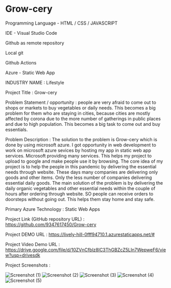 # Grow-cery
Programming Language - HTML / CSS / JAVASCRIPT

IDE - Visual Studio Code

Github as remote repository

Local git

Github Actions

Azure - Static Web App



INDUSTRY NAME : Lifestyle

Project Title : Grow-cery

Problem Statement / opportunity :  people are very afraid to come out to shops or markets to buy vegetables or daily needs. This becomes a big problem for them who are staying in cities, because cities are mostly affected by corona due to the more number of gatherings in public places and due to high population. This becomes a big task to come out and buy essentials.

Problem Description : The solution to the problem is  Grow-cery which is done by using microsoft azure. I got opportunity in web development to work on microsoft azure sevices by hosting my app in static web app services. Microsoft providing many services. This helps my project to upload to google and make people use it by browsing. The core idea of  my project is to help the people in this pandemic by delivering the essential needs through website. These days many companies are delivering only goods and other items. Only the less number of companies delivering essential daily goods. The main solution of the problem is by delivering the daily organic vegetables and other essential needs within the couple of hours after ordering through website. SO people can receive orders to doorsteps without going out. This helps them stay home and stay safe. 



Primary Azure Technology : Static Web Apps

Project Link (GitHub repository URL) : https://github.com/9347617450/Grow-cery

Project DEMO URL : https://lively-hill-0fff94710.1.azurestaticapps.net/#

Project Video Demo URL : https://drive.google.com/file/d/10ZVnCfblz8lC3ThGBZcZ5LIn7WepweF6/view?usp=drivesdk

Project Screenshots : 

   ![Screenshot (1)](https://user-images.githubusercontent.com/82580875/151164275-1d6c6a51-0c23-4803-8e9d-2eb48a01ebd9.png)
   ![Screenshot (2)](https://user-images.githubusercontent.com/82580875/151164293-9355c81c-1a80-4c7e-8b95-41a02b87218f.png)
   ![Screenshot (3)](https://user-images.githubusercontent.com/82580875/151164588-dbf02b46-e238-47c5-8c90-829ca0660bf8.png)
   ![Screenshot (4)](https://user-images.githubusercontent.com/82580875/151164361-42eb4b38-f61b-482a-bac2-dc75de6c37de.png)
   ![Screenshot (5)](https://user-images.githubusercontent.com/82580875/151164370-7f2a66bc-ce4e-4218-8256-059f0282964f.png)



